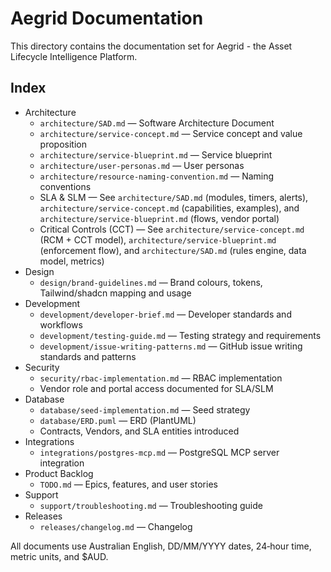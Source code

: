 # Aegrid Documentation

This directory contains the documentation set for Aegrid - the Asset Lifecycle Intelligence Platform.

## Index

- Architecture
  - `architecture/SAD.md` — Software Architecture Document
  - `architecture/service-concept.md` — Service concept and value proposition
  - `architecture/service-blueprint.md` — Service blueprint
  - `architecture/user-personas.md` — User personas
  - `architecture/resource-naming-convention.md` — Naming conventions
  - SLA & SLM — See `architecture/SAD.md` (modules, timers, alerts), `architecture/service-concept.md` (capabilities, examples), and `architecture/service-blueprint.md` (flows, vendor portal)
  - Critical Controls (CCT) — See `architecture/service-concept.md` (RCM + CCT model), `architecture/service-blueprint.md` (enforcement flow), and `architecture/SAD.md` (rules engine, data model, metrics)
- Design
  - `design/brand-guidelines.md` — Brand colours, tokens, Tailwind/shadcn mapping and usage
- Development
  - `development/developer-brief.md` — Developer standards and workflows
  - `development/testing-guide.md` — Testing strategy and requirements
  - `development/issue-writing-patterns.md` — GitHub issue writing standards and patterns
- Security
  - `security/rbac-implementation.md` — RBAC implementation
  - Vendor role and portal access documented for SLA/SLM
- Database
  - `database/seed-implementation.md` — Seed strategy
  - `database/ERD.puml` — ERD (PlantUML)
  - Contracts, Vendors, and SLA entities introduced
- Integrations
  - `integrations/postgres-mcp.md` — PostgreSQL MCP server integration
- Product Backlog
  - `TODO.md` — Epics, features, and user stories
- Support
  - `support/troubleshooting.md` — Troubleshooting guide
- Releases
  - `releases/changelog.md` — Changelog

All documents use Australian English, DD/MM/YYYY dates, 24‑hour time, metric units, and $AUD.
